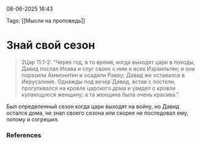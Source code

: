 08-06-2025 16:43

Tags: 
[[Мысли на проповедь]]
# Знай свой сезон

> 2Цар 11:1-2: "Через год, в то время, когда выходят цари в походы, Давид послал Иоава и слуг своих с ним и всех Израильтян; и они поразили Аммонитян и осадили Равву; Давид же оставался в Иерусалиме. Однажды под вечер Давид, встав с постели, прогуливался на кровле царского дома и увидел с кровли купающуюся женщину; а та женщина была очень красива."

Был определенный сезон когда цари выходят на войну, но Давид остался дома, не знал своего сезона или скорее не последовал ему, потому и согрешил.
### References